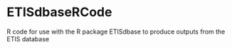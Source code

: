 # ETISdbaseRCode
R code for use with the R package ETISdbase to produce outputs from the ETIS database

